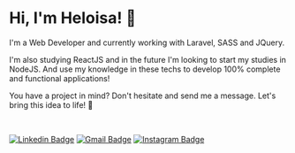 # Hi, I'm Heloisa! 👾

I'm a Web Developer and currently working with Laravel, SASS and JQuery.

I'm also studying ReactJS and in the future I'm looking to start my studies in NodeJS. And use my knowledge in these techs to develop 100% complete and functional applications!

You have a project in mind? Don't hesitate and send me a message. Let's bring this idea to life! 💜

<br>

[![Linkedin Badge](https://img.shields.io/badge/-Heloisa%20Fernanda-6930C3?style=flat-square&logo=Linkedin&logoColor=white&link=https://www.linkedin.com/in/heloisafernanda2/)](https://www.linkedin.com/in/heloisafernanda2/)
[![Gmail Badge](https://img.shields.io/badge/-heloisafernandadev@gmail.com-6930C3?style=flat-square&logo=Gmail&logoColor=white&link=mailto:heloisafernandadev@gmail.com)](mailto:heloisafernandadev@gmail.com)
[![Instagram Badge](https://img.shields.io/badge/-@helolah-6930C3?style=flat-square&labelColor=6930C3&logo=instagram&logoColor=white&link=https://www.instagram.com/helolah)](https://www.instagram.com/helolah)
